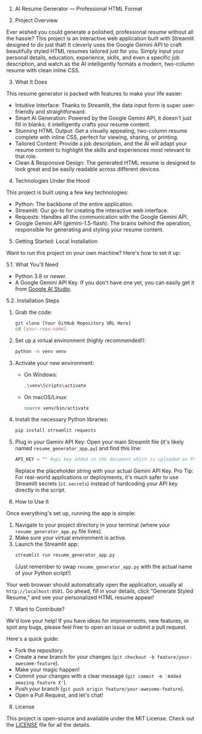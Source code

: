 1. AI Resume Generator — Professional HTML Format

2. Project Overview

Ever wished you could generate a polished, professional resume without all the hassle? This project is an interactive web application built with Streamlit designed to do just that! It cleverly uses the Google Gemini API to craft beautifully styled HTML resumes tailored just for you. Simply input your personal details, education, experience, skills, and even a specific job description, and watch as the AI intelligently formats a modern, two-column resume with clean inline CSS.

3. What It Does

This resume generator is packed with features to make your life easier:

-   Intuitive Interface: Thanks to Streamlit, the data input form is super user-friendly and straightforward.
-   Smart AI Generation: Powered by the Google Gemini API, it doesn't just fill in blanks; it intelligently crafts your resume content.
-   Stunning HTML Output: Get a visually appealing, two-column resume complete with inline CSS, perfect for viewing, sharing, or printing.
-   Tailored Content: Provide a job description, and the AI will adapt your resume content to highlight the skills and experiences most relevant to that role.
-   Clean & Responsive Design: The generated HTML resume is designed to look great and be easily readable across different devices.

4. Technologies Under the Hood

This project is built using a few key technologies:

-   Python: The backbone of the entire application.
-   Streamlit: Our go-to for creating the interactive web interface.
-   Requests: Handles all the communication with the Google Gemini API.
-   Google Gemini API (gemini-1.5-flash): The brains behind the operation, responsible for generating and styling your resume content.

5. Getting Started: Local Installation

Want to run this project on your own machine? Here's how to set it up:

5.1. What You'll Need

-   Python 3.8 or newer.
-   A Google Gemini API Key. If you don't have one yet, you can easily get it from [Google AI Studio](https://aistudio.google.com/app/apikey).

5.2. Installation Steps

1.  Grab the code:
    ```bash
    git clone [Your GitHub Repository URL Here]
    cd [your-repo-name]
    ```

2.  Set up a virtual environment (highly recommended!):
    ```bash
    python -m venv venv
    ```

3.  Activate your new environment:
    -   On Windows:
        ```bash
        .\venv\Scripts\activate
        ```
    -   On macOS/Linux:
        ```bash
        source venv/bin/activate
        ```

4.  Install the necessary Python libraries:
    ```bash
    pip install streamlit requests
    ```

5.  Plug in your Gemini API Key:
    Open your main Streamlit file (it's likely named `resume_generator_app.py`) and find this line:
    ```python
    API_KEY = "" #api key added in the document which is uploaded on Prolearn 
    ```
    Replace the placeholder string with your actual Gemini API Key.
    Pro Tip: For real-world applications or deployments, it's much safer to use Streamlit secrets (`st.secrets`) instead of hardcoding your API key directly in the script.

6. How to Use It

Once everything's set up, running the app is simple:

1.  Navigate to your project directory in your terminal (where your `resume_generator_app.py` file lives).
2.  Make sure your virtual environment is active.
3.  Launch the Streamlit app:
    ```bash
    streamlit run resume_generator_app.py
    ```
    (Just remember to swap `resume_generator_app.py` with the actual name of your Python script!)

Your web browser should automatically open the application, usually at `http://localhost:8501`. Go ahead, fill in your details, click "Generate Styled Resume," and see your personalized HTML resume appear!

7. Want to Contribute?

We'd love your help! If you have ideas for improvements, new features, or spot any bugs, please feel free to open an issue or submit a pull request.

Here's a quick guide:

-   Fork the repository.
-   Create a new branch for your changes (`git checkout -b feature/your-awesome-feature`).
-   Make your magic happen!
-   Commit your changes with a clear message (`git commit -m 'Added amazing feature X'`).
-   Push your branch (`git push origin feature/your-awesome-feature`).
-   Open a Pull Request, and let's chat!

8. License

This project is open-source and available under the MIT License. Check out the [LICENSE](LICENSE) file for all the details.
